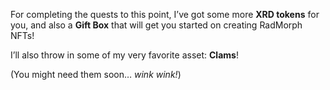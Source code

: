 For completing the quests to this point, I’ve got some more **XRD tokens** for you, and also a **Gift Box** that will get you started on creating RadMorph NFTs!

I’ll also throw in some of my very favorite asset: **Clams**!

(You might need them soon… _wink wink!_)
